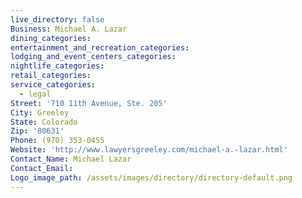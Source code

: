 ```yaml
---
live_directory: false
Business: Michael A. Lazar
dining_categories:
entertainment_and_recreation_categories:
lodging_and_event_centers_categories:
nightlife_categories:
retail_categories:
service_categories:
  - legal
Street: '710 11th Avenue, Ste. 205'
City: Greeley
State: Colorado
Zip: '80631'
Phone: (970) 353-0455
Website: 'http://www.lawyersgreeley.com/michael-a.-lazar.html'
Contact_Name: Michael Lazar
Contact_Email:
Logo_image_path: /assets/images/directory/directory-default.png
---
```



